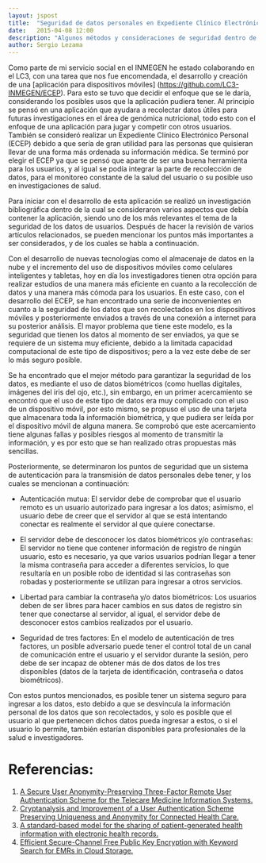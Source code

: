 ```yaml
---
layout: jspost
title:  "Seguridad de datos personales en Expediente Clínico Electrónico Personal"
date:   2015-04-08 12:00
description: "Algunos métodos y consideraciones de seguridad dentro de la aplicación móvil del ECEP"
author: Sergio Lezama
---
```


Como parte de mi servicio social en el INMEGEN he estado colaborando en el LC3, con una tarea que
nos fue encomendada, el desarrollo y creación de una [aplicación para dispositivos móviles] (https://github.com/LC3-INMEGEN/ECEP).
Para esto se tuvo que decidir el enfoque que se le daría, considerando los posibles usos que la aplicación pudiera
tener. Al principio se pensó en una aplicación que ayudara a recolectar datos útiles para futuras
investigaciones en el área de genómica nutricional, todo esto con el enfoque de una aplicación para
jugar y competir con otros usuarios. También se consideró realizar un Expediente Clínico Electrónico
Personal (ECEP) debido a que sería de gran utilidad para las personas que quisieran llevar de una forma
más ordenada su información médica. Se terminó por elegir el ECEP ya que se pensó que aparte de ser una
buena herramienta para los usuarios, y al igual se podía integrar la parte de recolección de datos, para
el monitoreo constante de la salud del usuario o su posible uso en investigaciones de salud.

Para iniciar con el desarrollo de esta aplicación se realizó un investigación bibliográfica dentro de
la cual se consideraron varios aspectos que debía contener la aplicación, siendo uno de los más relevantes
el tema de la seguridad de los datos de usuarios. Después de hacer la revisión de varios artículos
relacionados, se pueden mencionar los puntos más importantes a ser considerados, y de los cuales se
habla a continuación.

Con el desarrollo de nuevas tecnologías como el almacenaje de datos en la nube y el incremento del uso de
dispositivos móviles como celulares inteligentes y tabletas, hoy en día los investigadores tienen otra opción
para realizar estudios de una manera más eficiente en cuanto a la recolección de datos y una manera más cómoda
para los usuarios. En este caso, con el desarrollo del ECEP, se han encontrado una serie de inconvenientes
en cuanto a la seguridad de los datos que son recolectados en los dispositivos móviles y posteriormente
enviados a través de una conexión a internet para su posterior análisis. El mayor problema que tiene este
modelo, es la seguridad que tienen los datos al momento de ser enviados, ya que se requiere de un sistema
muy eficiente, debido a la limitada capacidad computacional de este tipo de dispositivos; pero a la vez este
debe de ser lo más seguro posible.

Se ha encontrado que el mejor método para garantizar la seguridad de los datos, es mediante el uso de datos
biométricos (como huellas digitales, imágenes del iris del ojo, etc.), sin embargo, en un primer acercamiento
se encontró que el uso de este tipo de datos era muy complicado con el uso de un dispositivo móvil, por esto
mismo, se propuso el uso de una tarjeta que almacenara toda la información biométrica, y que pudiera ser leída
por el dispositivo móvil de alguna manera. Se comprobó que este acercamiento tiene algunas fallas y posibles
riesgos al momento de transmitir la información, y es por esto que se han realizado otras propuestas más
sencillas.

Posteriormente, se determinaron los puntos de seguridad que un sistema de autenticación para la transmisión
de datos personales debe tener, y los cuales se mencionan a continuación:

- Autenticación mutua: El servidor debe de comprobar que el usuario remoto es un usuario autorizado para
ingresar a los datos; asimismo, el usuario debe de creer que el servidor al que se está intentando conectar
es realmente el servidor al que quiere conectarse.

- El servidor debe de desconocer los datos biométricos y/o contraseñas: El servidor no tiene que contener
información de registro de ningún usuario, esto es necesario, ya que varios usuarios podrían llegar a tener
la misma contraseña para acceder a diferentes servicios, lo que resultaría en un posible robo de identidad
si las contraseñas son robadas y posteriormente se utilizan para ingresar a otros servicios.

- Libertad para cambiar la contraseña y/o datos biométricos: Los usuarios deben de ser libres para hacer
cambios en sus datos de registro sin tener que conectarse al servidor, al igual, el servidor debe de desconocer
estos cambios realizados por el usuario.

- Seguridad de tres factores: En el modelo de autenticación de tres factores, un posible adversario puede
tener el control total de un canal de comunicación entre el usuario y el servidor durante la sesión, pero
debe de ser incapaz de obtener más de dos datos de los tres disponibles (datos de la tarjeta de
identificación, contraseña o datos biométricos).

Con estos puntos mencionados, es posible tener un sistema seguro para ingresar a los datos, esto debido a
que se desvincula la información personal de los datos que son recolectados, y solo es posible que el
usuario al que pertenecen dichos datos pueda ingresar a estos, o si el usuario lo permite, también estarían
disponibles para profesionales de la salud e investigadores.

# Referencias:

1. [A Secure User Anonymity-Preserving Three-Factor Remote User Authentication Scheme for the Telecare Medicine Information Systems.](http://www.ncbi.nlm.nih.gov/pubmed/25677956)
2. [Cryptanalysis and Improvement of a User Authentication Scheme Preserving Uniqueness and Anonymity for Connected Health Care.](http://link.springer.com/article/10.1007%2Fs10916-014-0179-x)
3. [A standard-based model for the sharing of patient-generated health information with electronic health records.](http://link.springer.com/article/10.1007%2Fs00779-014-0806-z)
4. [Efficient Secure-Channel Free Public Key Encryption with Keyword Search for EMRs in Cloud Storage.](http://link.springer.com/article/10.1007%2Fs10916-014-0178-y)